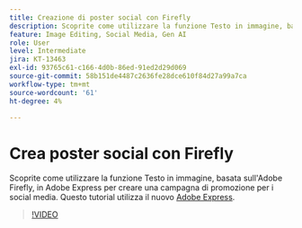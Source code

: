 ```yaml
---
title: Creazione di poster social con Firefly
description: Scoprite come utilizzare la funzione Testo in immagine, basata sull’Adobe Firefly, per creare una campagna promozionale per i social media
feature: Image Editing, Social Media, Gen AI
role: User
level: Intermediate
jira: KT-13463
exl-id: 93765c61-c166-4d0b-86ed-91ed2d29d069
source-git-commit: 58b151de4487c2636fe28dce610f84d27a99a7ca
workflow-type: tm+mt
source-wordcount: '61'
ht-degree: 4%

---
```


# Crea poster social con Firefly

Scoprite come utilizzare la funzione Testo in immagine, basata sull&#39;Adobe Firefly, in Adobe Express per creare una campagna di promozione per i social media. Questo tutorial utilizza il nuovo [Adobe Express](https://www.adobe.com/express/).

>[!VIDEO](https://video.tv.adobe.com/v/3420533?quality=12&learn=on&hidetitle=true)
